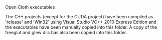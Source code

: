 Open Cloth executables

The C++ projects (except for the CUDA project) have been compiled as 'release' and 'Win32' using Visual Studio VC++ 2010 Express Edition and the executables have been manually copied into this folder.  A copy of the freeglut and glew dlls has also been copied into this folder.

